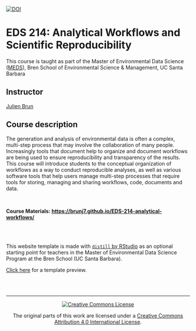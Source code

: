 

[![DOI](https://zenodo.org/badge/379994626.svg)](https://zenodo.org/doi/10.5281/zenodo.11194410)



# EDS 214: Analytical Workflows and Scientific Reproducibility

This course is taught as part of the Master of Environmental Data Science ([MEDS](https://bren.ucsb.edu/masters-programs/master-environmental-data-science)), Bren School of Environmental Science & Management, UC Santa Barbara 

## Instructor

[Julien Brun](http://brunj7.github.io/about.html)

## Course description

The generation and analysis of environmental data is often a complex, multi-step process that may involve the collaboration of many people. Increasingly tools that document help to organize and document workflows are being used to ensure reproducibility and transparency of the results. This course will introduce students to the conceptual organization of workflows as a way to conduct reproducible analyses, as well as various software tools that help users manage multi-step processes that require tools for storing, managing and sharing workflows, code, documents and data.

<br>

**Course Materials: https://brunj7.github.io/EDS-214-analytical-workflows/**

<br>
<br>

This website template is made with [`distill` by RStudio](https://rstudio.github.io/distill/) as an optional starting point for teachers in the Master of Environmental Data Science Program at the Bren School (UC Santa Barbara). 

[Click here](https://allisonhorst.github.io/meds-distill-template/) for a template preview.


<br>
<br>

---
<p align="center">
<a rel="license" href="http://creativecommons.org/licenses/by/4.0/"><img alt="Creative Commons License" style="border-width:0" src="https://i.creativecommons.org/l/by/4.0/88x31.png" /></a> 
</p>
<p align="center">
  The original parts of this work are licensed under a <a rel="license" href="http://creativecommons.org/licenses/by/4.0/">Creative Commons Attribution 4.0 International License</a>.
</p>
